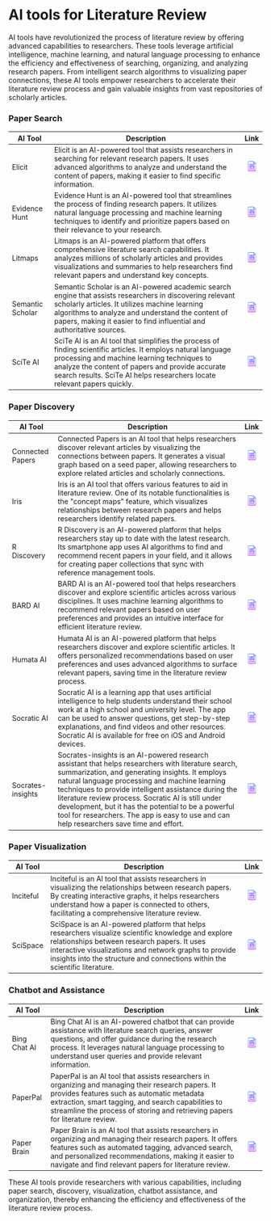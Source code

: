 # AI tools for Literature Review

AI tools have revolutionized the process of literature review by offering advanced capabilities to researchers. These tools leverage artificial intelligence, machine learning, and natural language processing to enhance the efficiency and effectiveness of searching, organizing, and analyzing research papers. From intelligent search algorithms to visualizing paper connections, these AI tools empower researchers to accelerate their literature review process and gain valuable insights from vast repositories of scholarly articles.

### Paper Search

| AI Tool         | Description | Link |
|-----------------|-------------------------|:---------------------:|
| Elicit          | Elicit is an AI-powered tool that assists researchers in searching for relevant research papers. It uses advanced algorithms to analyze and understand the content of papers, making it easier to find specific information. | <a href="https://elicit.org" ><img src="/images/document1.png" width="24px" height="24px" ></a>|
| Evidence Hunt   | Evidence Hunt is an AI-powered tool that streamlines the process of finding research papers. It utilizes natural language processing and machine learning techniques to identify and prioritize papers based on their relevance to your research. | <a href="https://evidencehunt.com/" ><img src="/images/document1.png" width="24px" height="24px" ></a>|
| Litmaps         | Litmaps is an AI-powered platform that offers comprehensive literature search capabilities. It analyzes millions of scholarly articles and provides visualizations and summaries to help researchers find relevant papers and understand key concepts. |        <a href="https://www.litmaps.com" ><img src="/images/document1.png" width="24px" height="24px" ></a>|
| Semantic Scholar| Semantic Scholar is an AI-powered academic search engine that assists researchers in discovering relevant scholarly articles. It utilizes machine learning algorithms to analyze and understand the content of papers, making it easier to find influential and authoritative sources. | <a href="https://www.semanticscholar.org" ><img src="/images/document1.png" width="24px" height="24px" ></a>|
| SciTe AI        | SciTe AI is an AI tool that simplifies the process of finding scientific articles. It employs natural language processing and machine learning techniques to analyze the content of papers and provide accurate search results. SciTe AI helps researchers locate relevant papers quickly. | <a href="https://scite.ai" ><img src="/images/document1.png" width="24px" height="24px" ></a>|


### Paper Discovery

| AI Tool         | Description | Link |
|-----------------|-------------------------|:---------------------:|
| Connected Papers | Connected Papers is an AI tool that helps researchers discover relevant articles by visualizing the connections between papers. It generates a visual graph based on a seed paper, allowing researchers to explore related articles and scholarly connections.     | <a href="https://www.connectedpapers.com" ><img src="/images/document1.png" width="24px" height="24px" ></a>|
| Iris            | Iris is an AI tool that offers various features to aid in literature review. One of its notable functionalities is the "concept maps" feature, which visualizes relationships between research papers and helps researchers identify related papers.    | <a href="https://iris.ai/" ><img src="/images/document1.png" width="24px" height="24px" ></a>|
| R Discovery     | R Discovery is an AI-powered platform that helps researchers stay up to date with the latest research. Its smartphone app uses AI algorithms to find and recommend recent papers in your field, and it allows for creating paper collections that sync with reference management tools. | <a href="https://discovery.researcher.life" ><img src="/images/document1.png" width="24px" height="24px" ></a>|
| BARD AI         | BARD AI is an AI-powered tool that helps researchers discover and explore scientific articles across various disciplines. It uses machine learning algorithms to recommend relevant papers based on user preferences and provides an intuitive interface for efficient literature review. | <a href="https://bard.google.com/" ><img src="/images/document1.png" width="24px" height="24px" ></a>|
| Humata AI       | Humata AI is an AI-powered platform that helps researchers discover and explore scientific articles. It offers personalized recommendations based on user preferences and uses advanced algorithms to surface relevant papers, saving time in the literature review process. | <a href="https://app.humata.ai/" ><img src="/images/document1.png" width="24px" height="24px" ></a>|
| Socratic AI     | Socratic AI is a learning app that uses artificial intelligence to help students understand their school work at a high school and university level. The app can be used to answer questions, get step-by-step explanations, and find videos and other resources. Socratic AI is available for free on iOS and Android devices. | <a href="https://socratic.org/" ><img src="/images/document1.png" width="24px" height="24px" ></a>|
| Socrates-insights     | Socrates-insights is an AI-powered research assistant that helps researchers with literature search, summarization, and generating insights. It employs natural language processing and machine learning techniques to provide intelligent assistance during the literature review process. Socratic AI is still under development, but it has the potential to be a powerful tool for researchers. The app is easy to use and can help researchers save time and effort. | <a href="https://www.socrates-insights.com/" ><img src="/images/document1.png" width="24px" height="24px" ></a>|

### Paper Visualization

| AI Tool         | Description | Link |
|-----------------|-------------------------|:---------------------:|
| Inciteful       | Inciteful is an AI tool that assists researchers in visualizing the relationships between research papers. By creating interactive graphs, it helps researchers understand how a paper is connected to others, facilitating a comprehensive literature review. | <a href="" ><img src="/images/document1.png" width="24px" height="24px" ></a>|
| SciSpace        | SciSpace is an AI-powered platform that helps researchers visualize scientific knowledge and explore relationships between research papers. It uses interactive visualizations and network graphs to provide insights into the structure and connections within the scientific literature. | <a href="" ><img src="/images/document1.png" width="24px" height="24px" ></a>|

### Chatbot and Assistance

| AI Tool         | Description | Link |
|-----------------|-------------------------|:---------------------:|
| Bing Chat AI    | Bing Chat AI is an AI-powered chatbot that can provide assistance with literature search queries, answer questions, and offer guidance during the research process. It leverages natural language processing to understand user queries and provide relevant information. | <a href="" ><img src="/images/document1.png" width="24px" height="24px" ></a>|
| PaperPal        | PaperPal is an AI tool that assists researchers in organizing and managing their research papers. It provides features such as automatic metadata extraction, smart tagging, and search capabilities to streamline the process of storing and retrieving papers for literature review. | <a href="" ><img src="/images/document1.png" width="24px" height="24px" ></a>|
| Paper Brain     | Paper Brain is an AI tool that assists researchers in organizing and managing their research papers. It offers features such as automated tagging, advanced search, and personalized recommendations, making it easier to navigate and find relevant papers for literature review. | <a href="" ><img src="/images/document1.png" width="24px" height="24px" ></a>|

These AI tools provide researchers with various capabilities, including paper search, discovery, visualization, chatbot assistance, and organization, thereby enhancing the efficiency and effectiveness of the literature review process.
